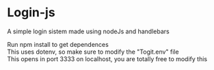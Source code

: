 # Login-js

A simple login sistem made using nodeJs and handlebars

Run npm install to get dependences<br>
This uses dotenv, so make sure to modify the "Togit.env" file<br>
This opens in port 3333 on localhost, you are totally free to modify this
